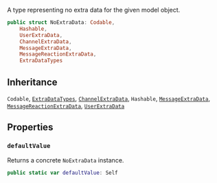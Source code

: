 
A type representing no extra data for the given model object.

``` swift
public struct NoExtraData: Codable,
    Hashable,
    UserExtraData,
    ChannelExtraData,
    MessageExtraData,
    MessageReactionExtraData,
    ExtraDataTypes 
```

## Inheritance

`Codable`, [`ExtraDataTypes`](../ExtraDataTypes), [`ChannelExtraData`](ChannelExtraData), `Hashable`, [`MessageExtraData`](MessageExtraData), [`MessageReactionExtraData`](MessageReactionExtraData), [`UserExtraData`](UserExtraData)

## Properties

### `defaultValue`

Returns a concrete `NoExtraData` instance.

``` swift
public static var defaultValue: Self 
```
